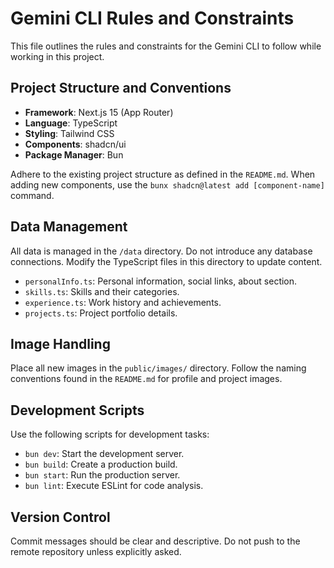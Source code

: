 # Gemini CLI Rules and Constraints

This file outlines the rules and constraints for the Gemini CLI to follow while working in this project.

## Project Structure and Conventions

*   **Framework**: Next.js 15 (App Router)
*   **Language**: TypeScript
*   **Styling**: Tailwind CSS
*   **Components**: shadcn/ui
*   **Package Manager**: Bun

Adhere to the existing project structure as defined in the `README.md`. When adding new components, use the `bunx shadcn@latest add [component-name]` command.

## Data Management

All data is managed in the `/data` directory. Do not introduce any database connections. Modify the TypeScript files in this directory to update content.

*   `personalInfo.ts`: Personal information, social links, about section.
*   `skills.ts`: Skills and their categories.
*   `experience.ts`: Work history and achievements.
*   `projects.ts`: Project portfolio details.

## Image Handling

Place all new images in the `public/images/` directory. Follow the naming conventions found in the `README.md` for profile and project images.

## Development Scripts

Use the following scripts for development tasks:

*   `bun dev`: Start the development server.
*   `bun build`: Create a production build.
*   `bun start`: Run the production server.
*   `bun lint`: Execute ESLint for code analysis.

## Version Control

Commit messages should be clear and descriptive. Do not push to the remote repository unless explicitly asked.
